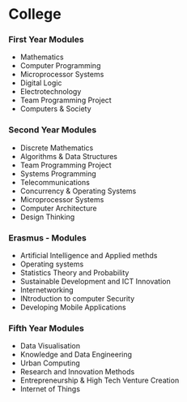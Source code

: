 # College
### First Year Modules
- Mathematics
- Computer Programming
- Microprocessor Systems
- Digital Logic
- Electrotechnology
- Team Programming Project
- Computers & Society
### Second Year Modules
- Discrete Mathematics
- Algorithms & Data Structures
- Team Programming Project
- Systems Programming
- Telecommunications
- Concurrency & Operating Systems
- Microprocessor Systems
- Computer Architecture
- Design Thinking
### Erasmus - Modules
- Artificial Intelligence and Applied methds
- Operating systems
- Statistics Theory and Probability
- Sustainable Development and ICT Innovation
- Internetworking
- INtroduction to computer Security
- Developing Mobile Applications
### Fifth Year Modules
- Data Visualisation
- Knowledge and Data Engineering
- Urban Computing
- Research and Innovation Methods
- Entrepreneurship & High Tech Venture Creation
- Internet of Things
